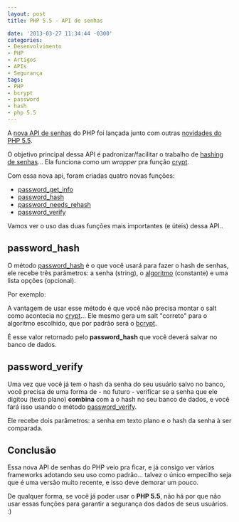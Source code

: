 ```yaml
---
layout: post
title: PHP 5.5 - API de senhas

date: '2013-03-27 11:34:44 -0300'
categories:
- Desenvolvimento
- PHP
- Artigos
- APIs
- Segurança
tags:
- PHP
- bcrypt
- password
- hash
- php 5.5
---
```

<p>A <a href="http://www.php.net/manual/en/book.password.php">nova API de senhas</a> do PHP foi lançada junto com outras <a href="/php-5-5-novidades-e-novas-funcionalidades">novidades do PHP 5.5</a>.</p>
<p>O objetivo principal dessa API é padronizar/facilitar o trabalho de <a title="Criptografando senhas no PHP usando bcrypt (Blowfish)" href="/criptografando-senhas-no-php-usando-bcrypt-blowfish">hashing de senhas</a>... Ela funciona como um <em>wrapper</em> pra função <a href="http://php.net/crypt">crypt</a>.</p>
<p>Com essa nova api, foram criadas quatro novas funções:</p>
<ul>
<li><a href="http://php.net/password_get_info"><span style="line-height: 14px;">password_get_info</span></a></li>
<li><a href="http://php.net/password_hash">password_hash</a></li>
<li><a href="http://php.net/password_needs_rehash">password_needs_rehash</a></li>
<li><a href="http://php.net/password_verify">password_verify</a></li>
</ul>
<p>Vamos ver o uso das duas funções mais importantes (e úteis) dessa API..</p>
<h2>password_hash</h2>
<p>O método <a href="http://php.net/password_hash">password_hash</a> é o que você usará para fazer o hash de senhas, ele recebe três parâmetros: a senha (string), o <a href="http://www.php.net/manual/en/password.constants.php">algoritmo</a> (constante) e uma lista opções (opcional).</p>
<p>Por exemplo:</p>
<div data-gist-id="5254534" data-gist-show-loading="false"></div>
<p>A vantagem de usar esse método é que você não precisa montar o salt como acontecia no <a href="http://php.net/crypt">crypt</a>... Ele mesmo gera um salt "correto" para o algoritmo escolhido, que por padrão será o <a title="Criptografando senhas no PHP usando bcrypt (Blowfish)" href="/criptografando-senhas-no-php-usando-bcrypt-blowfish">bcrypt</a>.</p>
<p>É esse valor retornado pelo <strong>password_hash</strong> que você deverá salvar no banco de dados.</p>
<h2>password_verify</h2>
<p>Uma vez que você já tem o hash da senha do seu usuário salvo no banco, você precisa de uma forma de - no futuro - verificar se a senha que ele digitou (texto plano) <strong>combina</strong> com a o hash no seu banco de dados, e você fará isso usando o método <a href="http://php.net/password_verify">password_verify</a>.</p>
<p>Ele recebe dois parâmetros: a senha em texto plano e o hash da senha à ser comparada.</p>
<div data-gist-id="5254589" data-gist-show-loading="false"></div>
<h2>Conclusão</h2>
<p>Essa nova API de senhas do PHP veio pra ficar, e já consigo ver vários frameworks adotando seu uso como padrão... talvez o único empecilho seja que é uma versão muito recente, e isso deve demorar um pouco.</p>
<p>De qualquer forma, se você já poder usar o <strong>PHP 5.5</strong>, não há por que não usar essas funções para garantir a segurança dos dados de seus usuários. :)</p>
